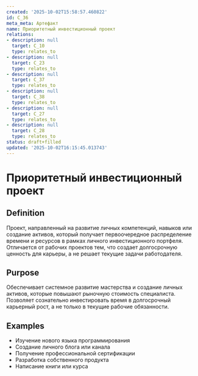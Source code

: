 ```yaml
---
created: '2025-10-02T15:58:57.460822'
id: C_36
meta_meta: Артефакт
name: Приоритетный инвестиционный проект
relations:
- description: null
  target: C_10
  type: relates_to
- description: null
  target: C_23
  type: relates_to
- description: null
  target: C_37
  type: relates_to
- description: null
  target: C_38
  type: relates_to
- description: null
  target: C_27
  type: relates_to
- description: null
  target: C_28
  type: relates_to
status: draft+filled
updated: '2025-10-02T16:15:45.013743'
---
```


# Приоритетный инвестиционный проект

## Definition
Проект, направленный на развитие личных компетенций, навыков или создание активов, который получает первоочередное распределение времени и ресурсов в рамках личного инвестиционного портфеля. Отличается от рабочих проектов тем, что создает долгосрочную ценность для карьеры, а не решает текущие задачи работодателя.

## Purpose
Обеспечивает системное развитие мастерства и создание личных активов, которые повышают рыночную стоимость специалиста. Позволяет сознательно инвестировать время в долгосрочный карьерный рост, а не только в текущие рабочие обязанности.

## Examples

- Изучение нового языка программирования
- Создание личного блога или канала
- Получение профессиональной сертификации
- Разработка собственного продукта
- Написание книги или курса